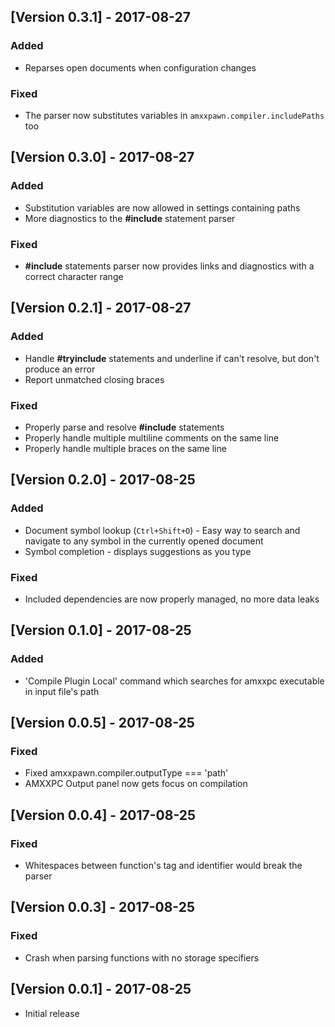 ## [Version 0.3.1] - 2017-08-27
### Added
- Reparses open documents when configuration changes

### Fixed
- The parser now substitutes variables in `amxxpawn.compiler.includePaths` too


## [Version 0.3.0] - 2017-08-27
### Added
- Substitution variables are now allowed in settings containing paths
- More diagnostics to the **#include** statement parser

### Fixed
- **#include** statements parser now provides links and diagnostics with a correct character range


## [Version 0.2.1] - 2017-08-27
### Added
- Handle **#tryinclude** statements and underline if can't resolve, but don't produce an error
- Report unmatched closing braces

### Fixed
- Properly parse and resolve **#include** statements
- Properly handle multiple multiline comments on the same line
- Properly handle multiple braces on the same line


## [Version 0.2.0] - 2017-08-25
### Added
- Document symbol lookup (`Ctrl+Shift+O`) - Easy way to search and navigate to any symbol in the currently opened document
- Symbol completion - displays suggestions as you type

### Fixed
- Included dependencies are now properly managed, no more data leaks


## [Version 0.1.0] - 2017-08-25
### Added
- 'Compile Plugin Local' command which searches for amxxpc executable in input file's path


## [Version 0.0.5] - 2017-08-25
### Fixed
- Fixed amxxpawn.compiler.outputType === 'path'
- AMXXPC Output panel now gets focus on compilation


## [Version 0.0.4] - 2017-08-25
### Fixed
- Whitespaces between function's tag and identifier would break the parser


## [Version 0.0.3] - 2017-08-25
### Fixed
- Crash when parsing functions with no storage specifiers


## [Version 0.0.1] - 2017-08-25
- Initial release